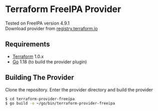 Terraform FreeIPA Provider
============================
Tested on FreeIPA version 4.9.1  
Download provider from [registry.terraform.io](https://registry.terraform.io/providers/rework-space-com/freeipa/latest)

Requirements
------------

- [Terraform](https://www.terraform.io/downloads.html) 1.0.x
- [Go](https://golang.org/doc/install) 1.18 (to build the provider plugin)

Building The Provider
---------------------

Clone the repository. Enter the provider directory and build the provider

```sh
$ cd terraform-provider-freeipa
$ go build -o ~/go/bin/terraform-provider-freeipa
```
